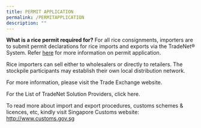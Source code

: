 ```yaml
---
title: PERMIT APPLICATION
permalink: /PERMITAPPLICATION
description: ""
---
```

**What is a rice permit required for?**
For all rice consignments, importers are to submit permit declarations for rice imports and exports via the TradeNet® System. Refer [here](-) for more information on permit application. 


Rice importers can sell either to wholesalers or directly to retailers. The stockpile participants may establish their own local distribution network.  




For more information, please visit the Trade Exchange website.

For the List of TradeNet Solution Providers, click here.

To read more about import and export procedures, customs schemes & licences, etc, kindly visit Singapore Customs website:
http://www.customs.gov.sg